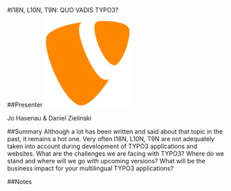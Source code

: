 #I18N, L10N, T9N: QUO VADIS TYPO3?

##Presenter
![TYPO3](https://raw.githubusercontent.com/avarx/T3CON16/master/Presenter/typo3_logo.png)

Jo Hasenau & Daniel Zielinski

##Summary
Although a lot has been written and said about that topic in the past, it remains a hot one. Very often I18N, L10N, T9N are not adequately taken into account during development of TYPO3 applications and websites. What are the challenges we are facing with TYPO3? Where do we stand and where will we go with upcoming versions? What will be the business impact for your multilingual TYPO3 applications?

##Notes